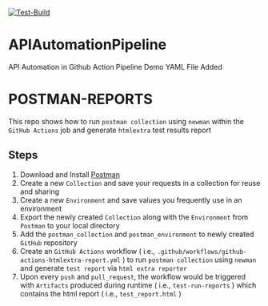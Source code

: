 
[![Test-Build](https://github.com/Mitesh411/APIAutomationPipeline/actions/workflows/mayhem-for-api.yml/badge.svg?branch=main)](https://github.com/Mitesh411/APIAutomationPipeline/actions/workflows/mayhem-for-api.yml)

# APIAutomationPipeline
API Automation in Github Action Pipeline Demo
YAML File Added 

# POSTMAN-REPORTS
This repo shows how to run `postman collection` using `newman` within the `GitHub Actions` job and generate `htmlextra` test results report

## Steps
1. Download and Install [Postman](https://www.postman.com/downloads/)
2. Create a new `Collection` and save your requests in a collection for reuse and sharing
3. Create a new `Environment` and save values you frequently use in an environment
4. Export the newly created `Collection` along with the `Environment` from `Postman` to your local directory
5. Add the `postman_collection` and `postman_environment` to newly created `GitHub` repository
6. Create an `GitHub Actions` workflow ( i.e., `.github/workflows/github-actions-htmlextra-report.yml` ) to run `postman collection` using `newman` and generate `test report` via `html extra reporter`
7. Upon every `push` and `pull_request`, the workflow would be triggered with `Artifacts` produced during runtime ( i.e., `test-run-reports` ) which contains the html report ( i.e., `test_report.html` )
